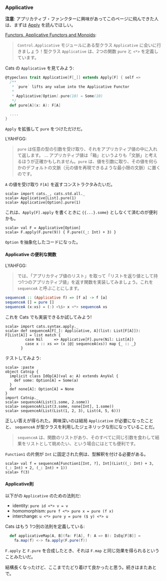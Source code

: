   [Apply]: Apply.html
  [fafm]: http://learnyouahaskell.com/functors-applicative-functors-and-monoids

### Applicative

**注意**: アプリカティブ・ファンクターに興味があってこのページに飛んできた人は、まずは
[Apply][Apply] を読んでほしい。

[Functors, Applicative Functors and Monoids][fafm]:

> `Control.Applicative` モジュールにある型クラス `Applicative` に会いに行きましょう！型クラス `Applicative` は、2つの関数 `pure` と `<*>` を定義しています。

Cats の `Applicative` を見てみよう:

```scala
@typeclass trait Applicative[F[_]] extends Apply[F] { self =>
  /**
   * `pure` lifts any value into the Applicative Functor
   *
   * Applicative[Option].pure(10) = Some(10)
   */
  def pure[A](x: A): F[A]

  ....
}
```

`Apply` を拡張して `pure` をつけただけだ。

LYAHFGG:

> `pure` は任意の型の引数を受け取り、それをアプリカティブ値の中に入れて返します。 ... アプリカティブ値は「箱」というよりも「文脈」と考えるほうが正確かもしれません。`pure` は、値を引数に取り、その値を何らかのデフォルトの文脈（元の値を再現できるような最小限の文脈）に置くのです。

`A` の値を受け取り `F[A]` を返すコンストラクタみたいだ。

```console:new
scala> import cats._, cats.std.all._
scala> Applicative[List].pure(1)
scala> Applicative[Option].pure(1)
```

これは、`Apply[F].apply` を書くときに `{{...}.some}` としなくて済むのが便利かも。

```console
scala> val F = Applicative[Option]
scala> F.apply(F.pure(9)) { F.pure((_: Int) + 3) }
```

`Option` を抽象化したコードになった。

#### Applicative の便利な関数

LYAHFGG:

> では、「アプリカティブ値のリスト」を取って「リストを返り値として持つ1つのアプリカティブ値」を返す関数を実装してみましょう。これを `sequenceA` と呼ぶことにします。

```haskell
sequenceA :: (Applicative f) => [f a] -> f [a]  
sequenceA [] = pure []  
sequenceA (x:xs) = (:) <\$> x <*> sequenceA xs  
```

これを Cats でも実装できるか試してみよう!

```console
scala> import cats.syntax.apply._
scala> def sequenceA[F[_]: Applicative, A](list: List[F[A]]): F[List[A]] = list match {
         case Nil     => Applicative[F].pure(Nil: List[A])
         case x :: xs => (x |@| sequenceA(xs)) map {_ :: _} 
       }
```

テストしてみよう:

```console
scala> :paste
object Catnip {
  implicit class IdOp[A](val a: A) extends AnyVal {
    def some: Option[A] = Some(a)
  }
  def none[A]: Option[A] = None
}
import Catnip._
scala> sequenceA(List(1.some, 2.some))
scala> sequenceA(List(3.some, none[Int], 1.some))
scala> sequenceA(List(List(1, 2, 3), List(4, 5, 6)))
```

正しい答えが得られた。興味深いのは結局 `Applicative` が必要になったことと、
`sequenceA` が型クラスを利用したジェネリックな形になっていることだ。

> `sequenceA` は、関数のリストがあり、そのすべてに同じ引数を食わして結果をリストとして眺めたい、という場合にはとても便利です。

`Function1` の片側が `Int` に固定された例は、型解釈を付ける必要がある。

```console
scala> val f = sequenceA[Function1[Int, ?], Int](List((_: Int) + 3, (_: Int) + 2, (_: Int) + 1))
scala> f(3)
```

#### Applicative則

以下がの `Applicative` のための法則だ:

- identity: `pure id <*> v = v`
- homomorphism: `pure f <*> pure x = pure (f x)`
- interchange: `u <*> pure y = pure ($ y) <*> u`

Cats はもう 1つ別の法則を定義している:

```scala
  def applicativeMap[A, B](fa: F[A], f: A => B): IsEq[F[B]] =
    fa.map(f) <-> fa.apply(F.pure(f))
```

`F.apply` と `F.pure` を合成したとき、それは `F.map` と同じ効果を得られるということみたいだ。

結構長くなったけど、ここまでたどり着けて良かったと思う。続きはまたあとで。
